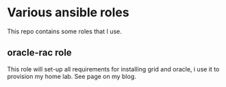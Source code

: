 # Various ansible roles

This repo contains some roles that I use.

## oracle-rac role

This role will set-up all requirements for installing grid and oracle, i use it to provision my home lab. See page on my blog.
